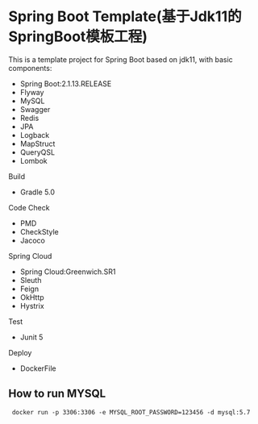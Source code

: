 # Spring Boot Template(基于Jdk11的SpringBoot模板工程)

This is a template project for Spring Boot based on jdk11, with basic components:

- Spring Boot:2.1.13.RELEASE
- Flyway
- MySQL
- Swagger
- Redis
- JPA
- Logback
- MapStruct
- QueryQSL
- Lombok

Build
- Gradle 5.0

Code Check
- PMD
- CheckStyle
- Jacoco

Spring Cloud
- Spring Cloud:Greenwich.SR1
- Sleuth
- Feign
- OkHttp
- Hystrix

Test
- Junit 5

Deploy
- DockerFile

## How to run MYSQL
```
 docker run -p 3306:3306 -e MYSQL_ROOT_PASSWORD=123456 -d mysql:5.7
```
